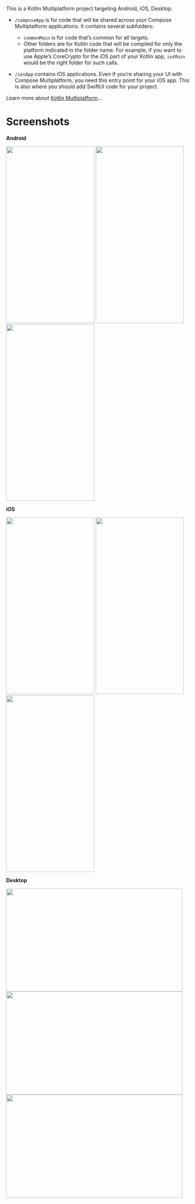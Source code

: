 This is a Kotlin Multiplatform project targeting Android, iOS, Desktop.

* `/composeApp` is for code that will be shared across your Compose Multiplatform applications.
  It contains several subfolders:
  - `commonMain` is for code that’s common for all targets.
  - Other folders are for Kotlin code that will be compiled for only the platform indicated in the folder name.
    For example, if you want to use Apple’s CoreCrypto for the iOS part of your Kotlin app,
    `iosMain` would be the right folder for such calls.

* `/iosApp` contains iOS applications. Even if you’re sharing your UI with Compose Multiplatform, 
  you need this entry point for your iOS app. This is also where you should add SwiftUI code for your project.


Learn more about [Kotlin Multiplatform](https://www.jetbrains.com/help/kotlin-multiplatform-dev/get-started.html)…

# Screenshots
**Android**

<img src = "https://github.com/user-attachments/assets/a6bd8803-9cc8-4810-9a55-e7d962a17ab2" width="240" height="480"/> <img src = "https://github.com/user-attachments/assets/71985c85-060b-44c0-9b6b-03cde782c76d" width="240" height="480"/>
<img src = "https://github.com/user-attachments/assets/d09efaf6-1c07-4158-9224-a645767da675" width="240" height="480"/> 

**iOS**

<img src = "https://github.com/user-attachments/assets/62cff188-b68d-422a-bb35-574b32fbb21e" width="240" height="480"/> <img src = "https://github.com/user-attachments/assets/f9bc6c2a-4e17-413c-bae6-d35be91a6cd7" width="240" height="480"/>
<img src = "https://github.com/user-attachments/assets/ad1b2574-dc6c-405c-8fd2-f0dca52cdb2a" width="240" height="480"/>

**Desktop**

<img src = "https://github.com/user-attachments/assets/3b3ccab5-2a89-48bb-82ac-8230a80369c9" width="480" height="280"/> <img src = "https://github.com/user-attachments/assets/922546d0-01c4-4f29-a479-ed64ba2e7aa0" width="480" height="280"/>
<img src = "https://github.com/user-attachments/assets/fee0562b-00af-4eba-86fa-ada78c16b316" width="480" height="280"/> 
